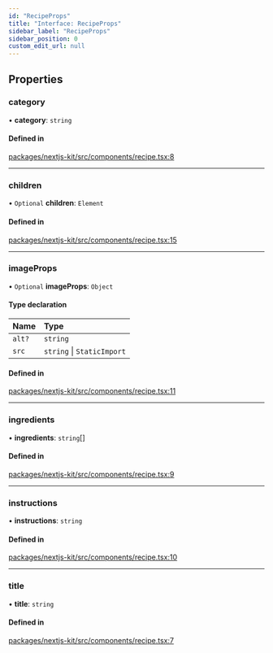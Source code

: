 ```yaml
---
id: "RecipeProps"
title: "Interface: RecipeProps"
sidebar_label: "RecipeProps"
sidebar_position: 0
custom_edit_url: null
---
```


## Properties

### category

• **category**: `string`

#### Defined in

[packages/nextjs-kit/src/components/recipe.tsx:8](https://github.com/pantheon-systems/decoupled-kit-js/blob/b8ccc359/packages/nextjs-kit/src/components/recipe.tsx#L8)

___

### children

• `Optional` **children**: `Element`

#### Defined in

[packages/nextjs-kit/src/components/recipe.tsx:15](https://github.com/pantheon-systems/decoupled-kit-js/blob/b8ccc359/packages/nextjs-kit/src/components/recipe.tsx#L15)

___

### imageProps

• `Optional` **imageProps**: `Object`

#### Type declaration

| Name | Type |
| :------ | :------ |
| `alt?` | `string` |
| `src` | `string` \| `StaticImport` |

#### Defined in

[packages/nextjs-kit/src/components/recipe.tsx:11](https://github.com/pantheon-systems/decoupled-kit-js/blob/b8ccc359/packages/nextjs-kit/src/components/recipe.tsx#L11)

___

### ingredients

• **ingredients**: `string`[]

#### Defined in

[packages/nextjs-kit/src/components/recipe.tsx:9](https://github.com/pantheon-systems/decoupled-kit-js/blob/b8ccc359/packages/nextjs-kit/src/components/recipe.tsx#L9)

___

### instructions

• **instructions**: `string`

#### Defined in

[packages/nextjs-kit/src/components/recipe.tsx:10](https://github.com/pantheon-systems/decoupled-kit-js/blob/b8ccc359/packages/nextjs-kit/src/components/recipe.tsx#L10)

___

### title

• **title**: `string`

#### Defined in

[packages/nextjs-kit/src/components/recipe.tsx:7](https://github.com/pantheon-systems/decoupled-kit-js/blob/b8ccc359/packages/nextjs-kit/src/components/recipe.tsx#L7)
